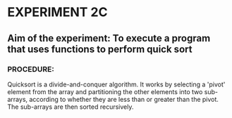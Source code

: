 # EXPERIMENT 2C
## Aim of the experiment: To execute a program that uses functions to perform quick sort
### PROCEDURE:

Quicksort is a divide-and-conquer algorithm. It works by selecting a 'pivot' element from the array and partitioning the other elements into two sub-arrays, according to whether they are less than or greater than the pivot. The sub-arrays are then sorted recursively.
